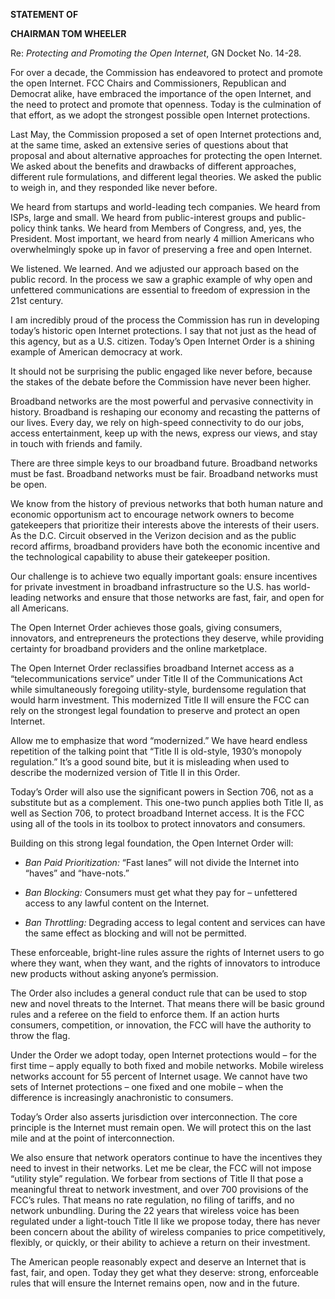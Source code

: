 **STATEMENT OF**

**CHAIRMAN TOM WHEELER**

Re: *Protecting and Promoting the Open Internet*, GN Docket No. 14-28.

For over a decade, the Commission has endeavored to protect and promote
the open Internet. FCC Chairs and Commissioners, Republican and Democrat
alike, have embraced the importance of the open Internet, and the need
to protect and promote that openness. Today is the culmination of that
effort, as we adopt the strongest possible open Internet protections.

Last May, the Commission proposed a set of open Internet protections
and, at the same time, asked an extensive series of questions about that
proposal and about alternative approaches for protecting the open
Internet. We asked about the benefits and drawbacks of different
approaches, different rule formulations, and different legal theories.
We asked the public to weigh in, and they responded like never before.

We heard from startups and world-leading tech companies. We heard from
ISPs, large and small. We heard from public-interest groups and
public-policy think tanks. We heard from Members of Congress, and, yes,
the President. Most important, we heard from nearly 4 million Americans
who overwhelmingly spoke up in favor of preserving a free and open
Internet.

We listened. We learned. And we adjusted our approach based on the
public record. In the process we saw a graphic example of why open and
unfettered communications are essential to freedom of expression in the
21st century.

I am incredibly proud of the process the Commission has run in
developing today’s historic open Internet protections. I say that not
just as the head of this agency, but as a U.S. citizen. Today’s Open
Internet Order is a shining example of American democracy at work.

It should not be surprising the public engaged like never before,
because the stakes of the debate before the Commission have never been
higher.

Broadband networks are the most powerful and pervasive connectivity in
history. Broadband is reshaping our economy and recasting the patterns
of our lives. Every day, we rely on high-speed connectivity to do our
jobs, access entertainment, keep up with the news, express our views,
and stay in touch with friends and family.

There are three simple keys to our broadband future. Broadband networks
must be fast. Broadband networks must be fair. Broadband networks must
be open.

We know from the history of previous networks that both human nature and
economic opportunism act to encourage network owners to become
gatekeepers that prioritize their interests above the interests of their
users. As the D.C. Circuit observed in the Verizon decision and as the
public record affirms, broadband providers have both the economic
incentive and the technological capability to abuse their gatekeeper
position.

Our challenge is to achieve two equally important goals: ensure
incentives for private investment in broadband infrastructure so the
U.S. has world-leading networks and ensure that those networks are fast,
fair, and open for all Americans.

The Open Internet Order achieves those goals, giving consumers,
innovators, and entrepreneurs the protections they deserve, while
providing certainty for broadband providers and the online marketplace.

The Open Internet Order reclassifies broadband Internet access as a
“telecommunications service” under Title II of the Communications Act
while simultaneously foregoing utility-style, burdensome regulation that
would harm investment. This modernized Title II will ensure the FCC can
rely on the strongest legal foundation to preserve and protect an open
Internet.

Allow me to emphasize that word “modernized.” We have heard endless
repetition of the talking point that “Title II is old-style, 1930’s
monopoly regulation.” It’s a good sound bite, but it is misleading when
used to describe the modernized version of Title II in this Order.

Today’s Order will also use the significant powers in Section 706, not
as a substitute but as a complement. This one-two punch applies both
Title II, as well as Section 706, to protect broadband Internet access.
It is the FCC using all of the tools in its toolbox to protect
innovators and consumers.

Building on this strong legal foundation, the Open Internet Order will:

-   *Ban Paid Prioritization:* “Fast lanes” will not divide the Internet
    into “haves” and “have-nots.”

-   *Ban Blocking:* Consumers must get what they pay for – unfettered
    access to any lawful content on the Internet.

-   *Ban Throttling:* Degrading access to legal content and services can
    have the same effect as blocking and will not be permitted.

These enforceable, bright-line rules assure the rights of Internet users
to go where they want, when they want, and the rights of innovators to
introduce new products without asking anyone’s permission.

The Order also includes a general conduct rule that can be used to stop
new and novel threats to the Internet. That means there will be basic
ground rules and a referee on the field to enforce them. If an action
hurts consumers, competition, or innovation, the FCC will have the
authority to throw the flag.

Under the Order we adopt today, open Internet protections would – for
the first time – apply equally to both fixed and mobile networks. Mobile
wireless networks account for 55 percent of Internet usage. We cannot
have two sets of Internet protections – one fixed and one mobile – when
the difference is increasingly anachronistic to consumers.

Today’s Order also asserts jurisdiction over interconnection. The core
principle is the Internet must remain open. We will protect this on the
last mile and at the point of interconnection.

We also ensure that network operators continue to have the incentives
they need to invest in their networks. Let me be clear, the FCC will not
impose “utility style” regulation. We forbear from sections of Title II
that pose a meaningful threat to network investment, and over 700
provisions of the FCC’s rules. That means no rate regulation, no filing
of tariffs, and no network unbundling. During the 22 years that wireless
voice has been regulated under a light-touch Title II like we propose
today, there has never been concern about the ability of wireless
companies to price competitively, flexibly, or quickly, or their ability
to achieve a return on their investment.

The American people reasonably expect and deserve an Internet that is
fast, fair, and open. Today they get what they deserve: strong,
enforceable rules that will ensure the Internet remains open, now and in
the future.
